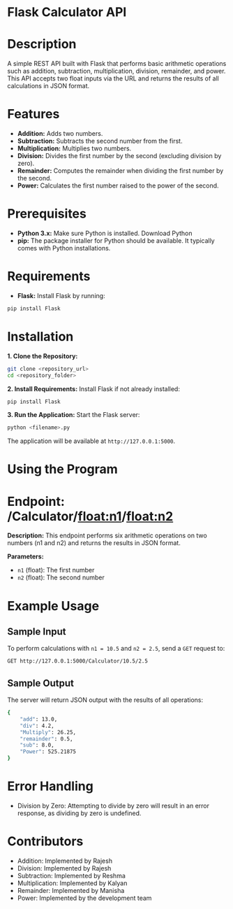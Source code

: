 # Flask Calculator API
# Description
A simple REST API built with Flask that performs basic arithmetic operations such as addition, subtraction, multiplication, division, remainder, and power. This API accepts two float inputs via the URL and returns the results of all calculations in JSON format.

# Features
* **Addition:** Adds two numbers.
* **Subtraction:** Subtracts the second number from the first.
* **Multiplication:** Multiplies two numbers.
* **Division:** Divides the first number by the second (excluding division by zero).
* **Remainder:** Computes the remainder when dividing the first number by the second.
* **Power:** Calculates the first number raised to the power of the second.
# Prerequisites
* **Python 3.x:** Make sure Python is installed. Download Python
* **pip:** The package installer for Python should be available. It typically comes with Python installations.
# Requirements
* **Flask:** Install Flask by running:
```bash
pip install Flask
```
# Installation
**1. Clone the Repository:**
```bash 
git clone <repository_url>
cd <repository_folder>
```
**2. Install Requirements:** Install Flask if not already installed:

```bash
pip install Flask
```
**3. Run the Application:** Start the Flask server:

```bash
python <filename>.py
```
The application will be available at `http://127.0.0.1:5000`.

# Using the Program
# **Endpoint:** /Calculator/<float:n1>/<float:n2>
**Description:** This endpoint performs six arithmetic operations on two numbers (n1 and n2) and returns the results in JSON format.

**Parameters:**

* `n1` (float): The first number
* `n2` (float): The second number
# Example Usage
## Sample Input
To perform calculations with `n1 = 10.5` and `n2 = 2.5`, send a `GET` request to:
```bash
GET http://127.0.0.1:5000/Calculator/10.5/2.5
```
## Sample Output
The server will return JSON output with the results of all operations:
```bash
{
    "add": 13.0,
    "div": 4.2,
    "Multiply": 26.25,
    "remainder": 0.5,
    "sub": 8.0,
    "Power": 525.21875
}
```
# Error Handling
- Division by Zero: Attempting to divide by zero will result in an error response, as dividing by zero is undefined.
# Contributors
- Addition: Implemented by Rajesh
- Division: Implemented by Rajesh
- Subtraction: Implemented by Reshma
- Multiplication: Implemented by Kalyan
- Remainder: Implemented by Manisha
- Power: Implemented by the development team